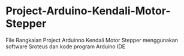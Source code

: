 # Project-Arduino-Kendali-Motor-Stepper
File Rangkaian Project Arduinno Kendali Motor Stepper menggunakan software Sroteus dan kode program Arduino IDE
